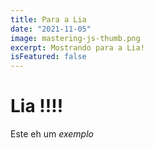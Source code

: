```yaml
---
title: Para a Lia
date: "2021-11-05"
image: mastering-js-thumb.png
excerpt: Mostrando para a Lia!
isFeatured: false
---
```


# Lia !!!!

Este eh um _exemplo_
